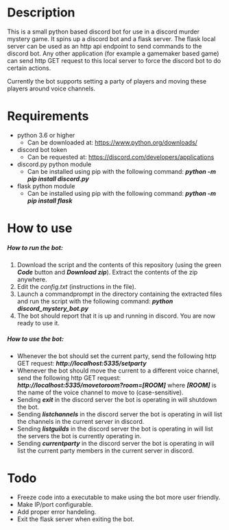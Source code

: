 # Description
This is a small python based discord bot for use in a discord murder mystery game. It spins up a discord bot and a flask server. The flask local server can be used as an http api endpoint to send commands to the discord bot. Any other application (for example a gamemaker based game) can send http GET request to this local server to force the discord bot to do certain actions.

Currently the bot supports setting a party of players and moving these players around voice channels.

# Requirements
- python 3.6 or higher
    - Can be downloaded at: https://www.python.org/downloads/
- discord bot token
    - Can be requested at: https://discord.com/developers/applications
- discord.py python module
    - Can be installed using pip with the following command: ***python -m pip install discord.py***
- flask python module
    - Can be installed using pip with the following command: ***python -m pip install flask***

# How to use
##### How to run the bot:
1. Download the script and the contents of this repository (using the green ***Code*** button and ***Download zip***). Extract the contents of the zip anywhere.
2. Edit the *config.txt* (instructions in the file).
2. Launch a commandprompt in the directory containing the extracted files and run the script with the following command: ***python discord_mystery_bot.py***
3. The bot should report that it is up and running in discord. You are now ready to use it.

##### How to use the bot:
- Whenever the bot should set the current party, send the following http GET request: ***http://localhost:5335/setparty***
- Whenever the bot should move the current to a different voice channel, send the following http GET request: ***http://localhost:5335/movetoroom?room=[ROOM]*** where ***[ROOM]*** is the name of the voice channel to move to (case-sensitive).
- Sending ***exit*** in the discord server the bot is operating in will shutdown the bot.
- Sending ***listchannels*** in the discord server the bot is operating in will list the channels in the current server in discord.
- Sending ***listguilds*** in the discord server the bot is operating in will list the servers the bot is currently operating in.
- Sending ***currentparty*** in the discord server the bot is operating in will list the current party members in the current server in discord.

# Todo
- Freeze code into a executable to make using the bot more user friendly.
- Make IP/port configurable.
- Add proper error handeling.
- Exit the flask server when exiting the bot.